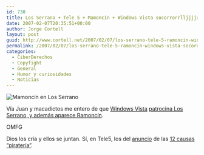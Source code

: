 ```yaml
---
id: 730
title: Los Serrano + Tele 5 + Mamoncí­n + Windows Vista socorrorrlljjjjaaggghhh
date: 2007-02-07T20:35:51+00:00
author: Jorge Cortell
layout: post
guid: http://www.cortell.net/2007/02/07/los-serrano-tele-5-ramoncin-windows-vista-socorrorrlljjjjaaggghhh/
permalink: /2007/02/07/los-serrano-tele-5-ramoncin-windows-vista-socorrorrlljjjjaaggghhh/
categories:
  - CiberDerechos
  - Copyfight
  - General
  - Humor y curiosidades
  - Noticias
---
```

![Mamoncí­n en Los Serrano](http://macadictos.es/wp-content/images/losserrano.jpg "Mamoncí­n en Los Serrano")

Ví­a Juan y macadictos me entero de que <a title="Get a Mac" target="_blank" href="http://www.apple.com/getamac/">Windows Vista</a> <a title="noticia" target="_blank" href="http://macadictos.es/2007/02/06/windows-vista-patrocina-los-serrano/">patrocina Los Serrano, y además aparece Ramoncí­n</a>.

OMFG

Dios los crí­a y ellos se juntan. Sí­, en Tele5, los del <a target="_blank" title="ví­deo" href="http://www.youtube.com/watch?v=OYHnjJ3NInA">anuncio</a> de las <a target="_blank" title="Noticia" href="http://www.informativos.telecinco.es/pirateria/docemeses/cartas/dn_13253.htm">12 causas &#8220;piraterí­a&#8221;</a>.